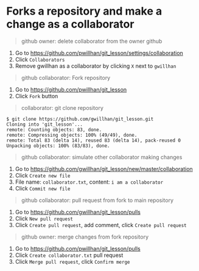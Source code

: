 # Forks a repository and make a change as a collaborator

> github owner: delete collaborator from the owner github

1. Go to https://github.com/pwillhan/git_lesson/settings/collaboration
2. Click `Collaborators`
3. Remove gwillhan as a collaborator by clicking `X` next to `gwillhan`

> github collaborator: Fork repository

1. Go to https://github.com/pwillhan/git_lesson
2. Click `Fork` button

> collaborator: git clone repository

```
$ git clone https://github.com/gwillhan/git_lesson.git
Cloning into 'git_lesson'...
remote: Counting objects: 83, done.
remote: Compressing objects: 100% (49/49), done.
remote: Total 83 (delta 14), reused 83 (delta 14), pack-reused 0
Unpacking objects: 100% (83/83), done.
```

> github collaborator: simulate other collaborator making changes

1. Go to https://github.com/gwillhan/git_lesson/new/master/collaboration
2. Click `Create new file`
3. File name: `collaborator.txt`, content: `i am a collaborator`
4. Click `Commit new file`

> github collaborator: pull request from fork to main repository

1. Go to https://github.com/gwillhan/git_lesson/pulls
2. Click `New pull request`
3. Click `Create pull request`, add comment, click `Create pull request`

> github owner: merge changes from fork repository

1. Go to https://github.com/pwillhan/git_lesson/pulls
2. Click `Create collaborator.txt` pull request
3. Click `Merge pull request`, click `Confirm merge`
